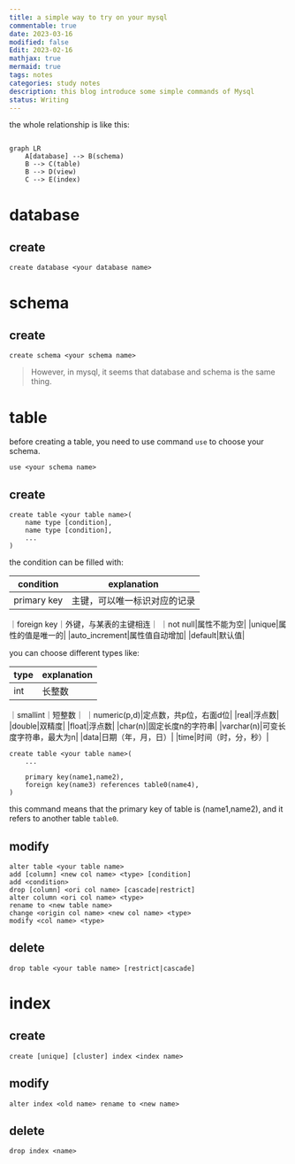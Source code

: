 ```yaml
---
title: a simple way to try on your mysql
commentable: true
date: 2023-03-16
modified: false
Edit: 2023-02-16
mathjax: true
mermaid: true
tags: notes
categories: study notes 
description: this blog introduce some simple commands of Mysql
status: Writing
---
```


the whole relationship is like this:

```mermaid

graph LR
    A[database] --> B(schema)
    B --> C(table)
    B --> D(view)
    C --> E(index)

```

# database

## create

```mysql
create database <your database name>
```

# schema 

## create 

```mysql
create schema <your schema name>
```

> However, in mysql, it seems that database and schema is the same thing.

# table

before creating a table, you need to use command `use` to choose your schema.

```mysql
use <your schema name>
```

## create 

```mysql
create table <your table name>(
    name type [condition],
    name type [condition],
    ...
)
```

the condition can be filled with:

|condition|explanation|
|-|-|
|primary key| 主键，可以唯一标识对应的记录|
｜foreign key｜外键，与某表的主键相连｜
｜not null|属性不能为空|
|unique|属性的值是唯一的|
|auto_increment|属性值自动增加|
|default|默认值|

you can choose different types like:

|type|explanation|
|-|-|
|int| 长整数|
｜smallint｜短整数｜
｜numeric(p,d)|定点数，共p位，右面d位|
|real|浮点数|
|double|双精度|
|float|浮点数|
|char(n)|固定长度n的字符串|
|varchar(n)|可变长度字符串，最大为n|
|data|日期（年，月，日）|
|time|时间（时，分，秒）|

```mysql
create table <your table name>(
    ...

    primary key(name1,name2),
    foreign key(name3) references table0(name4),
)
```

this command means that the primary key of table is (name1,name2), and it refers to another table `table0`.

## modify

```mysql
alter table <your table name>
add [column] <new col name> <type> [condition]
add <condition>
drop [column] <ori col name> [cascade|restrict]
alter column <ori col name> <type>
rename to <new table name>
change <origin col name> <new col name> <type> 
modify <col name> <type>
```



## delete

```mysql
drop table <your table name> [restrict|cascade]
```

# index

## create

```mysql
create [unique] [cluster] index <index name>
```

## modify

```mysql
alter index <old name> rename to <new name>
```

## delete

```mysql
drop index <name>
```